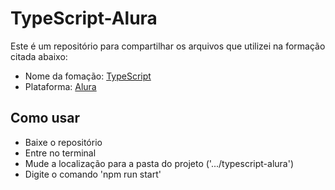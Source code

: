 # TypeScript-Alura

Este é um repositório para compartilhar os arquivos que utilizei na formação citada abaixo:

- Nome da fomação: [TypeScript](https://cursos.alura.com.br/formacao-typescript)
- Plataforma: [Alura](https://cursos.alura.com.br/)

## Como usar
- Baixe o repositório
- Entre no terminal
- Mude a localização para a pasta do projeto ('.../typescript-alura')
- Digite o comando 'npm run start'